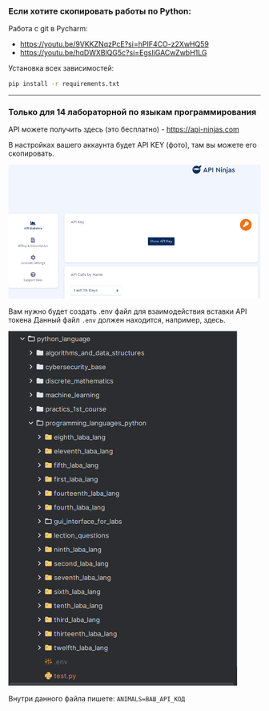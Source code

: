 ### Если хотите скопировать работы по Python:
Работа с git в Pycharm:
- https://youtu.be/9VKKZNqzPcE?si=hPIF4CO-z2XwHQ59
- https://youtu.be/hqDWXBlQG5c?si=EgsIiGACwZwbH1LG

Установка всех зависимостей:
```bash
pip install -r requirements.txt
``` 
---

### Только для 14 лабораторной по языкам программирования

API можете получить здесь (это бесплатно) - https://api-ninjas.com

В настройках вашего аккаунта будет API KEY (фото), там вы можете его скопировать.

![img.png](photo_readme/img2.png)

Вам нужно будет создать .env файл для взаимодействия вставки API токена
Данный файл `.env` должен находится, например, здесь.

![img.png](photo_readme/img.png)

Внутри данного файла пишете: `ANIMALS=ВАШ_API_КОД`
